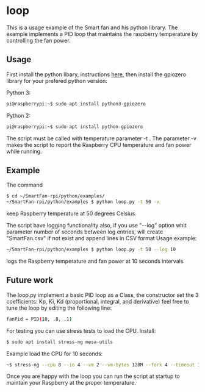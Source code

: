 # loop

This is a usage example of the Smart fan and his python library.
The example implements a PID loop that maintains the raspberry temperature by controlling the fan power.

## Usage 

First install the python libary, instructions [here](https://github.com/SequentMicrosystems/SmartFan-rpi/tree/main/python),
then install the gpiozero library for your prefered python version:

Python 3:
```bash
pi@raspberrypi:~$ sudo apt install python3-gpiozero
```
Python 2:
```bash
pi@raspberrypi:~$ sudo apt install python-gpiozero
```

The script must be called with temperature parameter -t <value>. The parameter -v makes the script to report the Raspberry CPU temperature and fan power while running.

## Example

The command
```bash
$ cd ~/SmartFan-rpi/python/examples/
~/SmartFan-rpi/python/examples $ python loop.py -t 50 -v
```
keep Raspberry temperature at 50 degrees Celsius.

The script have logging functionality also, if you use "--log" option whit parameter number of seconds between log entries, will create "SmartFan.csv" if not exist and append lines in CSV format 
Usage example:
```bash
~/SmartFan-rpi/python/examples $ python loop.py -t 50 --log 10
```
logs the Raspberry temperature and fan power at 10 seconds intervals

## Future work

The loop.py implement a basic PID loop as a Class, the constructor set the 3 coefficients: Kp, Ki, Kd (proportional, integral, and derivative) feel free to tune the loop by editing the following line:
```bash
fanPid = PID(10, .8, .1)
```
For testing you can use stress tests to load the CPU. Install:
```bash
$ sudo apt install stress-ng mesa-utils
```
Example load the CPU for 10 seconds:
```bash
~$ stress-ng --cpu 8 --io 4 --vm 2 --vm-bytes 128M --fork 4 --timeout 10s
```

Once you are happy with the loop you can run the script at startup to maintain your Raspberry at the proper temperature.
